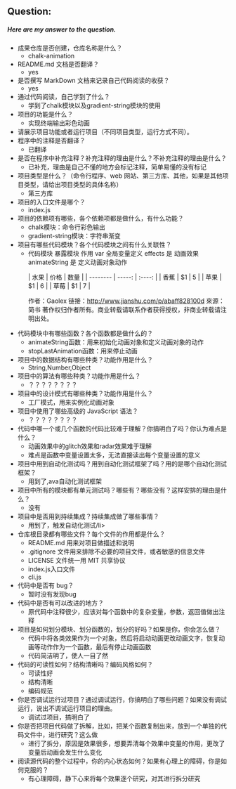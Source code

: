 <body marginheight="0"><h2>Question:</h2>
<h5>Here are my answer to the question.</h5>
<ul>
<li>成果仓库是否创建，仓库名称是什么？<ul>
<li>chalk-animation</li>
</ul>
</li>
<li>README.md 文档是否翻译？<ul>
<li>yes</li>
</ul>
</li>
<li>是否撰写 MarkDown 文档来记录自己代码阅读的收获？<ul>
<li>yes</li>
</ul>
</li>
<li>通过代码阅读，自己学到了什么？<ul>
<li>学到了chalk模块以及gradient-string模块的使用</li>
</ul>
</li>
<li>项目的功能是什么？<ul>
<li>实现终端输出彩色动画</li>
</ul>
</li>
<li>请展示项目功能或者运行项目（不同项目类型，运行方式不同）。 </li>
<li>程序中的注释是否翻译？<ul>
<li>已翻译</li>
</ul>
</li>
<li>是否在程序中补充注释？补充注释的理由是什么？不补充注释的理由是什么？<ul>
<li>已补充，理由是自己不懂的地方会标记注释，简单易懂的没有标记</li>
</ul>
</li>
<li>项目类型是什么？（命令行程序、web 网站、第三方库、其他，如果是其他项目类型，请给出项目类型的具体名称）<ul>
<li>第三方库</li>
</ul>
</li>
<li>项目的入口文件是哪个？<ul>
<li>index.js</li>
</ul>
</li>
<li>项目的依赖项有哪些，各个依赖项都是做什么，有什么功能？<ul>
<li>chalk模块：命令行彩色输出</li>
<li>gradient-string模块：字符串渐变</li>
</ul>
</li>
<li>项目有哪些代码模块？各个代码模块之间有什么关联性？<ul>
<li>
     <form border="1">
	<tr>
		<td>代码模块</td>
		<td>暴露模块</td>
		<td>作用</td>
	</tr>
	<tr>
		<td>var</td>
		<td></td>
		<td>全局变量定义</td>
	</tr>
	     <tr>
		<td>effects</td>
		<td>是</td>
		<td>动画效果</td>
	</tr>
	<tr>
		<td>animateString</td>
		<td>是</td>
		<td>定义动画对象动作</td>
	</tr>
     </form>
	| 水果        | 价格    |  数量  |
    | --------   | -----:   | :----: |
    | 香蕉        | $1      |   5    |
    | 苹果        | $1      |   6    |
    | 草莓        | $1      |   7    |

作者：Gaolex
链接：http://www.jianshu.com/p/abaff828100d
來源：简书
著作权归作者所有。商业转载请联系作者获得授权，非商业转载请注明出处。
</li>
</ul>
</li>
<li>代码模块中有哪些函数？各个函数都是做什么的？<ul>
<li>animateString函数：用来初始化动画对象和定义动画对象的动作</li>
<li>stopLastAnimation函数：用来停止动画</li>
</ul>
</li>
<li>项目中的数据结构有哪些种类？功能作用是什么？<ul>
<li>String,Number,Object</li>
</ul>
</li>
<li>项目中的算法有哪些种类？功能作用是什么？<ul>
<li>？？？？？？？？</li>
</ul>
</li>
<li>项目中的设计模式有哪些种类？功能作用是什么？<ul>
<li>工厂模式，用来实例化动画对象</li>
</ul>
</li>
<li>项目中使用了哪些高级的 JavaScript 语法？<ul>
<li>？？？？？？？？</li>
</ul>
</li>
<li>代码中哪一个或几个函数的代码比较难于理解？你搞明白了吗？你认为难点是什么？<ul>
<li>动画效果中的glitch效果和radar效果难于理解</li>
<li>难点是函数中变量设置太多，无法直接读出每个变量设置的意义</li>
</ul>
</li>
<li>项目中用到自动化测试吗？用到自动化测试框架了吗？用的是哪个自动化测试框架？<ul>
<li>用到了,ava自动化测试框架</li>
</ul>
</li>
<li>项目中所有的模块都有单元测试吗？哪些有？哪些没有？这样安排的理由是什么？<ul>
<li>没有</li>
</ul>
</li>
<li>项目中是否用到持续集成？持续集成做了哪些事情？<ul>
<li>用到了，触发自动化测试/li>
</ul>
</li>
<li>仓库根目录都有哪些文件？每个文件的作用都是什么？<ul>
<li>README.md 用来对项目做描述和说明</li>
<li>.gitignore 文件用来排除不必要的项目文件，或者敏感的信息文件</li>
<li>LICENSE 文件统一用 MIT 共享协议</li>
<li>index.js入口文件</li>
<li>cli.js</li>
</ul>
</li>
<li>代码中是否有 bug？<ul>
<li>暂时没有发现bug</li>
</ul>
</li>
<li>代码中是否有可以改进的地方？<ul>
<li>原代码中注释很少，应该对每个函数中的复杂变量，参数，返回值做出注释</li>
</ul>
</li>
<li>项目是如何划分模块、划分函数的，划分的好吗？如果是你，你会怎么做？<ul>
<li>代码中将各类效果作为一个对象，然后将启动动画更改动画文字，恢复动画等动作作为一个函数，最后有停止动画函数</li>
<li>代码简洁明了，使人一目了然</li>
</ul>
</li>
<li>代码的可读性如何？结构清晰吗？编码风格如何？<ul>
<li>可读性好</li>
<li>结构清晰</li>
<li>编码规范</li>
</ul>
</li>
<li>你是否调试运行过项目？通过调试运行，你搞明白了哪些问题？如果没有调试运行，说出不调试运行项目的理由。<ul>
<li>调试过项目，搞明白了</li>
</ul>
</li>
<li>你是否把项目代码做了拆解，比如，把某个函数复制出来，放到一个单独的代码文件中，进行研究？这么做<ul>
<li>进行了拆分，原因是效果很多，想要弄清每个效果中变量的作用，更改了变量后动画会发生什么变化</li>
</ul>
</li>
<li>阅读源代码的整个过程中，你的内心状态如何？如果有心理上的障碍，你是如何克服的？<ul>
<li>有心理障碍，静下心来将每个效果逐个研究，对其进行拆分研究
</li>
</ul>
</li>
</ul>

